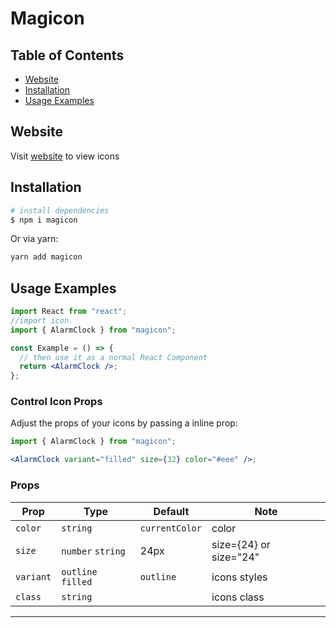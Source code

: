 # Magicon

## Table of Contents

- [Website](#website)
- [Installation](#installation)
- [Usage Examples](#usage-examples)

## Website

Visit [website](https://magicon.vercel.app/) to view icons

## Installation

```bash
# install dependencies
$ npm i magicon
```

Or via yarn:

```bash
yarn add magicon
```

## Usage Examples

```jsx
import React from "react";
//import icon.
import { AlarmClock } from "magicon";

const Example = () => {
  // then use it as a normal React Component
  return <AlarmClock />;
};
```

### Control Icon Props

Adjust the props of your icons by passing a inline prop:

```jsx
import { AlarmClock } from "magicon";

<AlarmClock variant="filled" size={32} color="#eee" />;
```

### Props

| Prop      | Type               | Default        | Note                   |
| --------- | ------------------ | -------------- | ---------------------- |
| `color`   | `string`           | `currentColor` | color                  |
| `size`    | `number` `string`  | 24px           | size={24} or size="24" |
| `variant` | `outline` `filled` | `outline`      | icons styles           |
| `class`   | `string`           |                | icons class            |

---
